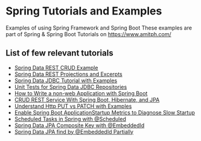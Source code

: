 # Spring Tutorials and Examples
Examples of using Spring Framework and Spring Boot
These examples are part of Spring & Spring Boot Tutorials on https://www.amitph.com/

## List of few relevant tutorials
- [Spring Data REST CRUD Example](https://www.amitph.com/spring-data-rest-example/)
- [Spring Data REST Projections and Excerpts](https://www.amitph.com/spring-data-rest-projections-and-excerpts/)
- [Spring Data JDBC Tutorial with Examples](https://www.amitph.com/introduction-spring-data-jdbc/)
- [Unit Tests for Spring Data JDBC Repositories](https://www.amitph.com/testing-spring-data-jdbc/)
- [How to Write a non-web Application with Spring Boot](https://www.amitph.com/non-web-application-spring-boot/)
- [CRUD REST Service With Spring Boot, Hibernate, and JPA](https://www.amitph.com/spring-boot-crud-hibernate-jpa/)
- [Understand Http PUT vs PATCH with Examples](https://www.amitph.com/http-put-vs-patch/)
- [Enable Spring Boot ApplicationStartup Metrics to Diagnose Slow Startup](https://www.amitph.com/spring-boot-startup-monitoring/)
- [Scheduled Tasks in Spring with @Scheduled](https://www.amitph.com/scheduled-tasks-in-spring/)
- [Spring Data JPA Composite Key with @EmbeddedId](https://www.amitph.com/spring-data-jpa-embeddedid/) 
- [Spring Data JPA find by @EmbeddedId Partially](https://www.amitph.com/spring-data-jpa-find-by-embeddedid-partially/)